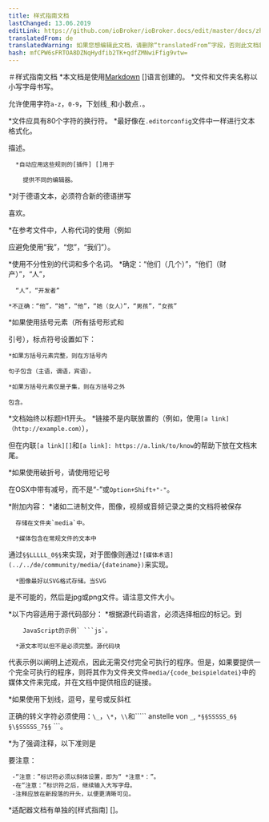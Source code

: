 ```yaml
---
title: 样式指南文档
lastChanged: 13.06.2019
editLink: https://github.com/ioBroker/ioBroker.docs/edit/master/docs/zh-cn/community/styleguidedoc.md
translatedFrom: de
translatedWarning: 如果您想编辑此文档，请删除“translatedFrom”字段，否则此文档将再次自动翻译
hash: mfCPW6sFRTOA8DZNqHydfib2TK+qdfZMNwiFfig9vtw=
---
```

＃样式指南文档
*本文档是使用[Markdown] []语言创建的。
*文件和文件夹名称以小写字母书写。

允许使用字符`a-z`，`0-9`，下划线`_`和小数点`.`。

*文件应具有80个字符的换行符。
*最好像在`.editorconfig`文件中一样进行文本格式化。

  描述。

      *自动应用这些规则的[插件] []用于

        提供不同的编辑器。

*对于德语文本，必须符合新的德语拼写

  喜欢。

*在参考文件中，人称代词的使用（例如

  应避免使用“我”，“您”，“我们”）。

*使用不分性别的代词和多个名词。
    *确定：“他们（几个）”，“他们（财产）”，“人”，

      “人”，“开发者”

    *不正确：“他”，“她”，“他”，“她（女人）”，“男孩”，“女孩”

*如果使用括号元素（所有括号形式和

  引号），标点符号设置如下：

    *如果方括号元素完整，则在方括号内

    句子包含（主语，谓语，宾语）。

    *如果方括号元素仅是子集，则在方括号之外

    包含。

*文档始终以标题H1开头。
*链接不是内联放置的（例如，使用`[a link]（http://example.com）`），

但在内联`[a link][]`和`[a link]: https://a.link/to/know`的帮助下放在文档末尾。

*如果使用破折号，请使用短记号

  在OSX中带有减号，而不是“-”或`Option+Shift+"-"`。

*附加内容：
      *诸如二进制文件，图像，视频或音频记录之类的文档将被保存

      存储在文件夹`media`中。

      *媒体包含在常规文件的文本中

通过`§§LLLLL_0§§`来实现，对于图像则通过`![媒体术语](../../de/community/media/{dateiname})`来实现。

      *图像最好以SVG格式存储。当SVG

是不可能的，然后是jpg或png文件。请注意文件大小。

*以下内容适用于源代码部分：
      *根据源代码语言，必须选择相应的标记。到

        JavaScript的示例` ```js`。

      *源文本可以但不是必须完整。源代码块

代表示例以阐明上述观点，因此无需交付完全可执行的程序。但是，如果要提供一个完全可执行的程序，则将其作为文件夹文件`media/{code_beispieldatei}`中的媒体文件来完成，并在文档中提供相应的链接。

*如果使用下划线，逗号，星号或反斜杠

正确的转义字符必须使用：`\_`，`\*`，`\\`和``\``` anstelle von `_`, `*§§SSSSS_6§ §\§SSSSS_7§§` ```。

*为了强调注释，以下准则是

  要注意：

     -“注意：”标识符必须以斜体设置，即为“ *注意*：”。
     -在“注意：”标识符之后，继续输入大写字母。
     -注释应放在新段落的开头，以便更清晰可见。

*适配器文档有单独的[样式指南] []。

[Plugin]: http://editorconfig.org/#download

[Style Guide]: https://www.iobroker.net/#de/documentation/dev/adapterdocstyleguide.md

[Markdown]: https://www.iobroker.net/#de/documentation/community/docmarkdown.md